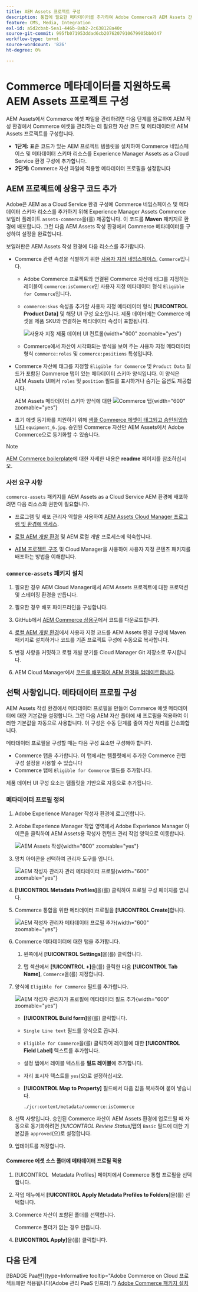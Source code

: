```yaml
---
title: AEM Assets 프로젝트 구성
description: 통합에 필요한 메타데이터를 추가하여 Adobe Commerce과 AEM Assets 간에 매끄러운 에셋 동기화를 활성화합니다.
feature: CMS, Media, Integration
exl-id: a5d2cbab-5ea1-446b-8ab2-2c638128a40c
source-git-commit: 995fb071953ddad6cb2076207910679905bb0347
workflow-type: tm+mt
source-wordcount: '826'
ht-degree: 0%

---
```


# Commerce 메타데이터를 지원하도록 AEM Assets 프로젝트 구성

AEM Assets에서 Commerce 에셋 파일을 관리하려면 다음 단계를 완료하여 AEM 작성 환경에서 Commerce 에셋을 관리하는 데 필요한 자산 코드 및 메타데이터로 AEM Assets 프로젝트를 구성합니다.

* **1단계:** 표준 코드가 있는 AEM 프로젝트 템플릿을 설치하여 Commerce 네임스페이스 및 메타데이터 스키마 리소스를 Experience Manager Assets as a Cloud Service 환경 구성에 추가합니다.
* **2단계:** Commerce 자산 파일에 적용할 메타데이터 프로필을 설정합니다

## AEM 프로젝트에 상용구 코드 추가

Adobe은 AEM as a Cloud Service 환경 구성에 Commerce 네임스페이스 및 메타데이터 스키마 리소스를 추가하기 위해 Experience Manager Assets Commerce 보일러 플레이트 `assets-commerce`을(를) 제공합니다. 이 코드를 **Maven** 패키지로 환경에 배포합니다. 그런 다음 AEM Assets 작성 환경에서 Commerce 메타데이터를 구성하여 설정을 완료합니다.

보일러판은 AEM Assets 작성 환경에 다음 리소스를 추가합니다.

* Commerce 관련 속성을 식별하기 위한 [사용자 지정 네임스페이스](https://github.com/ankumalh/assets-commerce/blob/main/ui.config/jcr_root/apps/commerce/config/org.apache.sling.jcr.repoinit.RepositoryInitializer~commerce-namespaces.cfg.json), `Commerce`입니다.

   * Adobe Commerce 프로젝트와 연결된 Commerce 자산에 태그를 지정하는 레이블이 `commerce:isCommerce`인 사용자 지정 메타데이터 형식 `Eligible for Commerce`입니다.

   * `commerce:skus` 속성을 추가할 사용자 지정 메타데이터 형식 **[!UICONTROL Product Data]** 및 해당 UI 구성 요소입니다. 제품 데이터에는 Commerce 에셋을 제품 SKU와 연결하는 메타데이터 속성이 포함됩니다.

     ![사용자 지정 제품 데이터 UI 컨트롤](../assets/aem-commerce-sku-metadata-fields-from-template.png){width="600" zoomable="yes"}

   * Commerce에서 자산이 시각화되는 방식을 보여 주는 사용자 지정 메타데이터 형식 `commerce:roles` 및 `commerce:positions` 특성입니다.

* Commerce 자산에 태그를 지정할 `Eligible for Commerce` 및 `Product Data` 필드가 포함된 Commerce 탭이 있는 메타데이터 스키마 양식입니다. 이 양식은 AEM Assets UI에서 `roles` 및 `position` 필드를 표시하거나 숨기는 옵션도 제공합니다.

  AEM Assets 메타데이터 스키마 양식에 대한 ![Commerce 탭](../assets/assets-configure-metadata-schema-form-editor.png){width="600" zoomable="yes"}

* 초기 에셋 동기화를 지원하기 위해 [샘플 Commerce 에셋이 태그되고 승인되었습니다](https://github.com/ankumalh/assets-commerce/blob/main/ui.content/src/main/content/jcr_root/content/dam/wknd/en/activities/hiking/equipment_6.jpg/.content.xml) `equipment_6.jpg`. 승인된 Commerce 자산만 AEM Assets에서 Adobe Commerce으로 동기화할 수 있습니다.

>[!NOTE]
>
> [AEM Commerce boilerplate](https://github.com/ankumalh/assets-commerce)에 대한 자세한 내용은 **readme** 페이지를 참조하십시오.

### 사전 요구 사항

`commerce-assets` 패키지를 AEM Assets as a Cloud Service AEM 환경에 배포하려면 다음 리소스와 권한이 필요합니다.

* 프로그램 및 배포 관리자 역할을 사용하여 [AEM Assets Cloud Manager 프로그램 및 환경에 액세스](https://experienceleague.adobe.com/en/docs/experience-manager-cloud-service/content/onboarding/journey/cloud-manager#access-sysadmin-bo).

* [로컬 AEM 개발 환경](https://experienceleague.adobe.com/en/docs/experience-manager-learn/cloud-service/local-development-environment-set-up/overview) 및 AEM 로컬 개발 프로세스에 익숙합니다.

* [AEM 프로젝트 구조](https://experienceleague.adobe.com/ko/docs/experience-manager-cloud-service/content/implementing/developing/aem-project-content-package-structure) 및 Cloud Manager을 사용하여 사용자 지정 콘텐츠 패키지를 배포하는 방법을 이해합니다.

### `commerce-assets` 패키지 설치

1. 필요한 경우 AEM Cloud Manager에서 AEM Assets 프로젝트에 대한 프로덕션 및 스테이징 환경을 만듭니다.

1. 필요한 경우 배포 파이프라인을 구성합니다.

1. GitHub에서 [AEM Commerce 상용구](https://github.com/ankumalh/assets-commerce)에서 코드를 다운로드합니다.

1. [로컬 AEM 개발 환경](https://experienceleague.adobe.com/en/docs/experience-manager-learn/cloud-service/local-development-environment-set-up/overview)에서 사용자 지정 코드를 AEM Assets 환경 구성에 Maven 패키지로 설치하거나 코드를 기존 프로젝트 구성에 수동으로 복사합니다.

1. 변경 사항을 커밋하고 로컬 개발 분기를 Cloud Manager Git 저장소로 푸시합니다.

1. AEM Cloud Manager에서 [코드를 배포하여 AEM 환경을 업데이트합니다](https://experienceleague.adobe.com/en/docs/experience-manager-cloud-service/content/implementing/using-cloud-manager/deploy-code#deploying-code-with-cloud-manager).

## 선택 사항입니다. 메타데이터 프로필 구성

AEM Assets 작성 환경에서 메타데이터 프로필을 만들어 Commerce 에셋 메타데이터에 대한 기본값을 설정합니다. 그런 다음 AEM 자산 폴더에 새 프로필을 적용하여 이러한 기본값을 자동으로 사용합니다. 이 구성은 수동 단계를 줄여 자산 처리를 간소화합니다.

메타데이터 프로필을 구성할 때는 다음 구성 요소만 구성해야 합니다.

* Commerce 탭을 추가합니다. 이 탭에서는 템플릿에서 추가한 Commerce 관련 구성 설정을 사용할 수 있습니다
* Commerce 탭에 `Eligible for Commerce` 필드를 추가합니다.

제품 데이터 UI 구성 요소는 템플릿을 기반으로 자동으로 추가됩니다.

### 메타데이터 프로필 정의

1. Adobe Experience Manager 작성자 환경에 로그인합니다.

1. Adobe Experience Manager 작업 영역에서 Adobe Experience Manager 아이콘을 클릭하여 AEM Assets용 작성자 컨텐츠 관리 작업 영역으로 이동합니다.

   ![AEM Assets 작성](../assets/aem-assets-authoring.png){width="600" zoomable="yes"}

1. 망치 아이콘을 선택하여 관리자 도구를 엽니다.

   ![AEM 작성자 관리자 관리 메타데이터 프로필](../assets/aem-manage-metadata-profiles.png){width="600" zoomable="yes"}

1. **[!UICONTROL Metadata Profiles]**&#x200B;을(를) 클릭하여 프로필 구성 페이지를 엽니다.

1. Commerce 통합을 위한 메타데이터 프로필을 **[!UICONTROL Create]**&#x200B;합니다.

   ![AEM 작성자 관리자 메타데이터 프로필 추가](../assets/aem-create-metadata-profile.png){width="600" zoomable="yes"}

1. Commerce 메타데이터에 대한 탭을 추가합니다.

   1. 왼쪽에서 **[!UICONTROL Settings]**&#x200B;을(를) 클릭합니다.

   1. 탭 섹션에서 **[!UICONTROL +]**&#x200B;을(를) 클릭한 다음 **[!UICONTROL Tab Name]**, `Commerce`을(를) 지정합니다.

1. 양식에 `Eligible for Commerce` 필드를 추가합니다.

   ![AEM 작성자 관리자가 프로필에 메타데이터 필드 추가](../assets/aem-edit-metadata-profile-fields.png){width="600" zoomable="yes"}

   * **[!UICONTROL Build form]**&#x200B;을(를) 클릭합니다.

   * `Single Line text` 필드를 양식으로 끕니다.

   * `Eligible for Commerce`을(를) 클릭하여 레이블에 대한 **[!UICONTROL Field Label]** 텍스트를 추가합니다.

   * 설정 탭에서 레이블 텍스트를 **필드 레이블**&#x200B;에 추가합니다.

   * 자리 표시자 텍스트를 `yes`(으)로 설정하십시오.

   * **[!UICONTROL Map to Property]** 필드에서 다음 값을 복사하여 붙여 넣습니다.

     ```terminal
     ./jcr:content/metadata/commerce:isCommerce
     ```

1. 선택 사항입니다. 승인된 Commerce 자산이 AEM Assets 환경에 업로드될 때 자동으로 동기화하려면 _[!UICONTROL Review Status]_&#x200B;탭의 `Basic` 필드에 대한 기본값을 `approved`(으)로 설정합니다.

1. 업데이트를 저장합니다.

#### Commerce 에셋 소스 폴더에 메타데이터 프로필 적용

1. [!UICONTROL &#x200B; Metadata Profiles] 페이지에서 Commerce 통합 프로필을 선택합니다.

1. 작업 메뉴에서 **[!UICONTROL Apply Metadata Profiles to Folders]**&#x200B;을(를) 선택합니다.

1. Commerce 자산이 포함된 폴더를 선택합니다.

   Commerce 폴더가 없는 경우 만듭니다.

1. **[!UICONTROL Apply]**&#x200B;을(를) 클릭합니다.

## 다음 단계

[!BADGE Paa만]{type=Informative tooltip="Adobe Commerce on Cloud 프로젝트에만 적용됩니다(Adobe 관리 PaaS 인프라)."} [Adobe Commerce 패키지 설치](configure-commerce.md)
